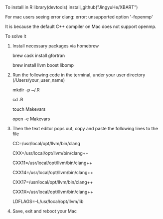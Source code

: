 To install in R
library(devtools)
install_github("JingyuHe/XBART")




For mac users seeing error clang: error: unsupported option '-fopenmp'

It is because the default C++ compiler on Mac does not support openmp.

To solve it

1. Install necessary packages via homebrew 
   
   brew cask install gfortran

   brew install llvm boost libomp

2. Run the following code in the terminal, under your user directory (/Users/your_user_name)
   
   mkdir -p ~/.R

   cd .R

   touch Makevars

   open -e Makevars

3. Then the text editor pops out, copy and paste the following lines to the file
   
   CC=/usr/local/opt/llvm/bin/clang

   CXX=/usr/local/opt/llvm/bin/clang++

   CXX11=/usr/local/opt/llvm/bin/clang++

   CXX14=/usr/local/opt/llvm/bin/clang++

   CXX17=/usr/local/opt/llvm/bin/clang++
   
   CXX1X=/usr/local/opt/llvm/bin/clang++

   LDFLAGS=-L/usr/local/opt/llvm/lib

4. Save, exit and reboot your Mac
